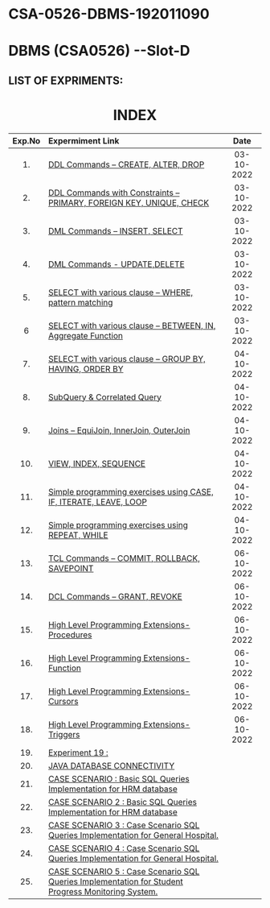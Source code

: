 # CSA-0526-DBMS-192011090

# DBMS (CSA0526) --Slot-D
## LIST OF EXPRIMENTS:

<h1 align="center"> INDEX </h1>



|Exp.No 		|Expermiment Link  	|Date 	|
|:---:|:---|:---:|
|1.		|[DDL Commands – CREATE, ALTER, DROP ](https://github.com/Gowtham152003/CSA-0526-DBMS-192011090/blob/main/EXP%201%20DBMS.txt )	|03-10-2022	|
|2.		|[DDL Commands with Constraints – PRIMARY, FOREIGN KEY, UNIQUE, CHECK ](https://github.com/Gowtham152003/CSA-0526-DBMS-192011090/blob/main/EXP%202%20DBMS.txt)<br/>	|03-10-2022		|
|3.		|[DML Commands – INSERT, SELECT ](https://github.com/Gowtham152003/CSA-0526-DBMS-192011090/blob/main/EXP%203%20DBMS.txt)<br/>	|03-10-2022		|
|4.		|[DML Commands - UPDATE,DELETE ](https://github.com/Gowtham152003/CSA-0526-DBMS-192011090/blob/main/EXP%204%20DBMS.txt)<br/>	|03-10-2022		|
|5.		|[SELECT with various clause – WHERE, pattern matching ](https://github.com/Gowtham152003/CSA-0526-DBMS-192011090/blob/main/EXP%205%20DBMS.txt)<br/>	|03-10-2022		|
|6		|[SELECT with various clause – BETWEEN, IN, Aggregate Function ](https://github.com/Gowtham152003/CSA-0526-DBMS-192011090/blob/main/EXP%206%20DBMS.txt)<br/>	|03-10-2022		|
|7.		|[SELECT with various clause – GROUP BY, HAVING, ORDER BY ](https://github.com/Gowtham152003/CSA-0526-DBMS-192011090/blob/main/EXP%207%20DBMS.txt)<br/>	|04-10-2022			|
|8.		|[SubQuery & Correlated Query ](https://github.com/Gowtham152003/CSA-0526-DBMS-192011090/blob/main/EXP%208%20DBMS.txt)<br/>	|  04-10-2022	     	|
|9.		|[Joins – EquiJoin, InnerJoin, OuterJoin](https://github.com/Gowtham152003/CSA-0526-DBMS-192011090/blob/main/EXP%209%20DBMS.txt)<br/>	| 04-10-2022	 	|
|10.		|[VIEW, INDEX, SEQUENCE ](https://github.com/Gowtham152003/CSA-0526-DBMS-192011090/blob/main/EXP%2010%20DBMS.txt)<br/>	|  04-10-2022		|
|11.		|[Simple programming  exercises using CASE, IF, ITERATE, LEAVE, LOOP ](#exp11)<br/>	| 04-10-2022			|
|12.		|[Simple programming  exercises using REPEAT, WHILE](#exp12)<br/>	|  04-10-2022	    |
|13.		|[TCL Commands – COMMIT, ROLLBACK, SAVEPOINT ](#exp13)<br/>	| 06-10-2022 		|
|14.		|[DCL Commands – GRANT, REVOKE ](#exp14)<br/>	|     06-10-2022 				|
|15.		|[High Level Programming Extensions-Procedures ](#exp15)<br/>	|   06-10-2022 		 	|
|16.		|[High Level Programming Extensions-Function ](#exp16)<br/>	|    06-10-2022 				|
|17.		|[High Level Programming Extensions-Cursors ](#exp17)<br/>	|     06-10-2022 				|
|18.		|[High Level Programming Extensions-Triggers](#exp18)<br/>	|  06-10-2022 		 		|
|19.		|[Experiment 19 :](#exp18)<br/>	|    	|
|20.		|[JAVA DATABASE CONNECTIVITY ](#exp20)<br/>	|    	|
|21.		|[CASE SCENARIO : Basic SQL Queries Implementation for HRM database](#exp21)<br/>	|     	|
|22.		|[CASE SCENARIO 2 : Basic SQL Queries Implementation for HRM database](#exp22)<br/>	|        	|
|23.		|[CASE SCENARIO 3 : Case Scenario SQL Queries Implementation for General Hospital.](#exp23)<br/>	|     	|
|24.		|[CASE SCENARIO 4 : Case Scenario SQL Queries Implementation for General Hospital.](#exp24)<br/>	|     	|
|25.		|[CASE SCENARIO 5 : Case Scenario SQL Queries Implementation for Student Progress Monitoring System. ](#exp25)<br/>	|   		|
